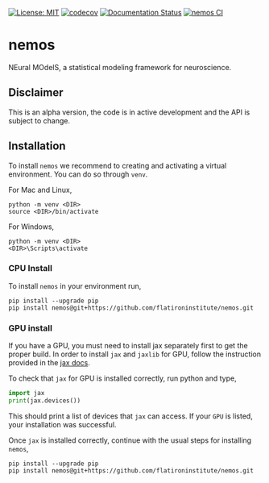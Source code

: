 [![License: MIT](https://img.shields.io/badge/License-MIT-yellow.svg)](https://github.com/flatironinstitute/nemos/blob/main/LICENSE)
[![codecov](https://codecov.io/gh/flatironinstitute/nemos/graph/badge.svg?token=vvtrcTFNeu)](https://codecov.io/gh/flatironinstitute/nemos)
[![Documentation Status](https://readthedocs.org/projects/nemos/badge/?version=latest)](https://nemos.readthedocs.io/en/latest/?badge=latest)
[![nemos CI](https://github.com/flatironinstitute/nemos/actions/workflows/ci.yml/badge.svg)](https://github.com/flatironinstitute/nemos/actions/workflows/ci.yml)

# nemos
NEural MOdelS, a statistical modeling framework for neuroscience.

## Disclaimer
This is an alpha version, the code is in active development and the API is subject to change.

## Installation

To install `nemos` we recommend to creating and activating a virtual environment. You can do so through
`venv`.

For  Mac and Linux,
```shell
python -m venv <DIR>
source <DIR>/bin/activate
```

For Windows,
```shell
python -m venv <DIR>
<DIR>\Scripts\activate
```

### CPU Install

To install `nemos` in your environment run,

``` shell
pip install --upgrade pip
pip install nemos@git+https://github.com/flatironinstitute/nemos.git
```

### GPU install
If you have a GPU, you must need to install jax separately first to get the proper
build. 
In order to install `jax` and `jaxlib` for GPU, follow the instruction provided in the 
[jax docs](https://jax.readthedocs.io/en/latest/installation.html).

To check that `jax` for GPU is installed correctly, run python and type,

```python
import jax
print(jax.devices())
```
This should print a list of devices that `jax` can access. If your `GPU` is listed, your installation 
was successful.

Once `jax` is installed correctly, continue with the usual steps for installing `nemos`,

``` shell
pip install --upgrade pip
pip install nemos@git+https://github.com/flatironinstitute/nemos.git
```

